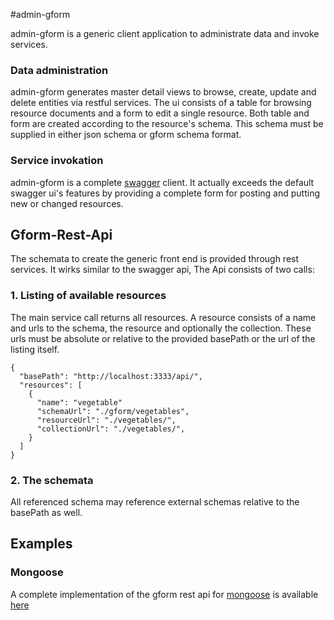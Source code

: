 #admin-gform

admin-gform is a generic client application to administrate data and invoke services.

### Data administration

admin-gform generates master detail views to browse, create, update and delete entities via restful services.
The ui consists of a table for browsing resource documents and a form to edit a single resource. Both table and
form are created according to the resource's schema. This schema must be supplied in either json schema or gform schema format.


### Service invokation

admin-gform is a complete [swagger](www.wordnik.com/swagger) client. It actually exceeds the default swagger ui's features by providing a complete form for
posting and putting new or changed resources.

## Gform-Rest-Api

The schemata to create the generic front end is provided through rest services. It wirks similar to the swagger api, The Api consists of two calls:

### 1. Listing of available resources

The main service call returns all resources. A resource consists of a name and urls to the schema, the resource and optionally the collection.
These urls must be absolute or relative to the provided basePath or the url of the listing itself.


    {
      "basePath": "http://localhost:3333/api/",
      "resources": [
        {
          "name": "vegetable"
          "schemaUrl": "./gform/vegetables",
          "resourceUrl": "./vegetables/",
          "collectionUrl": "./vegetables/",
        }
      ]
    }

### 2. The schemata

All referenced schema may reference external schemas relative to the basePath as well.


## Examples

### Mongoose

A complete implementation of the gform rest api for [mongoose](www.github.com/Learnboost/mongoose) is available  [here](www.github.com/stemey/baucis-gform)


